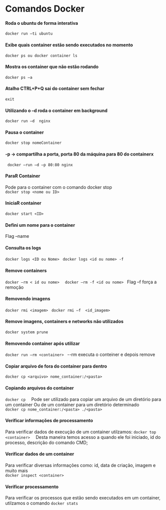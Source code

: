 # Comandos Docker

#### Roda o ubuntu de forma interativa  
`
docker run –ti ubuntu  
`
#### Exibe quais container estão sendo executados no momento  
`
docker ps ou docker container ls  
`
#### Mostra os container que não estão rodando 
`
docker ps –a  
`
#### Atalho CTRL+P+Q sai do container sem fechar 
`
exit 
`
#### Utilizando o –d roda o container em background 
`
docker run –d  nginx 
`
#### Pausa o container  
`
docker stop nomeContainer 
`
#### -p -> compartilha a porta, porta 80 da máquina para 80 do containerx 
` 
docker –run –d –p 80:80 nginx  
`
#### ParaR Container 
Pode para o container com o comando docker stop <nome ou ID>  
`
docker stop <nome ou ID> 
`
#### IniciaR container 
`
docker start <ID> 
` 
#### Defini um nome para o container  

Flag –name  

#### Consulta os logs  
`
docker logs <ID ou Nome> 
`
`
docker logs <id ou nome> -f  
` 
#### Remove containers 
`
docker –rm < id ou nome>  
`
`
docker –rm -f <id ou nome> 
`
Flag –f força a remoção  
#### Removendo imagens
`
docker rmi <imagem> 
`
`
docker rmi –f  <id_imagem> 
`
#### Remove imagens, containers e networks não utilizados 
`
docker system prune 
`
#### Removendo container após utilizar  
`
docker run –rm <container> 
`
--rm executa o conteiner e depois remove  

#### Copiar arquivo de fora do container para dentro 
`
docker cp <arquivo> nome_container:/<pasta> 
`
#### Copiando arquivos do container  
`
docker cp  
`
Pode ser utilizado para copiar um arquivo de um diretório para um container 
Ou de um container para um diretório determinado  
`
docker cp nome_container:/<pasta> ./<pasta> 
`
#### Verificar informações de processamento  
Para verificar dados de execução de um container utilzamos:
`
docker top <container>  
`
Desta maneira temos acesso a quando ele foi iniciado, id do processo, descrição do comando CMD;  

#### Verificar dados de um container  
Para verificar diversas informações como: id, data de criação, imagem e muito mais  
`
docker inspect <container>  
`
#### Verificar processamento  
Para verificar os processos que estão sendo executados em um container, utilzamos o comando 
`
docker stats 
`